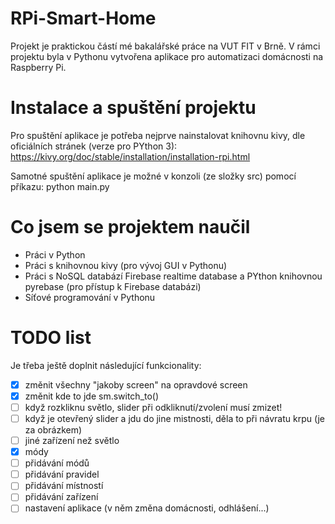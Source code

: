 # RPi-Smart-Home
Projekt je praktickou částí mé bakalářské práce na VUT FIT v Brně.
V rámci projektu byla v Pythonu vytvořena aplikace pro automatizaci domácnosti na Raspberry Pi.

# Instalace a spuštění projektu
Pro spuštění aplikace je potřeba nejprve nainstalovat knihovnu kivy, dle oficiálních stránek (verze pro PYthon 3):  
https://kivy.org/doc/stable/installation/installation-rpi.html

Samotné spuštění aplikace je možné v konzoli (ze složky src) pomocí příkazu:
python main.py


# Co jsem se projektem naučil
- Práci v Python
- Práci s knihovnou kivy (pro vývoj GUI v Pythonu)
- Práci s NoSQL databází Firebase realtime database a PYthon knihovnou pyrebase (pro přístup k Firebase databázi)
- Síťové programování v Pythonu

# TODO list
Je třeba ještě doplnit následující funkcionality:
- [x] změnit všechny "jakoby screen" na opravdové screen  
- [x] změnit kde to jde sm.switch_to()  
- [ ] když rozkliknu světlo, slider při odkliknutí/zvolení musí zmizet!  
- [ ] když je otevřený slider a jdu do jine mistnosti, děla to při návratu krpu (je za obrázkem)  
- [ ] jiné zařízení než světlo  
- [x] módy  
- [ ] přidávání módů  
- [ ] přidávání pravidel  
- [ ] přidávání místností  
- [ ] přidávání zařízení  
- [ ] nastavení aplikace (v něm změna domácnosti, odhlášení...)  
